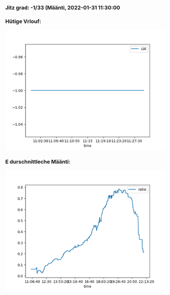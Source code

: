 ### Jitz grad: -1/33 (Määnti, 2022-01-31 11:30:00

### Hütige Vrlouf:
![Graph](Today.png)

### E durschnittleche Määnti:
![Graph](Määnti.png)